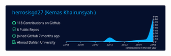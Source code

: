 <svg xmlns="http://www.w3.org/2000/svg" width="700" height="200" viewBox="0 0 700 200"><style>* {
          font-family: 'Segoe UI', Ubuntu, "Helvetica Neue", Sans-Serif
        }</style><rect x="1" y="1" rx="5" ry="5" height="99%" width="99.71428571428571%" stroke="#000000" stroke-width="1" fill="#050f2c" stroke-opacity="0"></rect><text x="30" y="40" style="font-size: 22px; fill: #00aeff;">herrosisgd27 (Kemas Khairunsyah )</text><g transform="translate(0,40)"><g transform="translate(30,30)"><g transform="translate(0,0)" width="14" height="14" fill="#2dde98"><path fill-rule="evenodd" d="M8 0C3.58 0 0 3.58 0 8c0 3.54 2.29 6.53 5.47 7.59.4.07.55-.17.55-.38 0-.19-.01-.82-.01-1.49-2.01.37-2.53-.49-2.69-.94-.09-.23-.48-.94-.82-1.13-.28-.15-.68-.52-.01-.53.63-.01 1.08.58 1.23.82.72 1.21 1.87.87 2.33.66.07-.52.28-.87.51-1.07-1.78-.2-3.64-.89-3.64-3.95 0-.87.31-1.59.82-2.15-.08-.2-.36-1.02.08-2.12 0 0 .67-.21 2.2.82.64-.18 1.32-.27 2-.27.68 0 1.36.09 2 .27 1.53-1.04 2.2-.82 2.2-.82.44 1.1.16 1.92.08 2.12.51.56.82 1.27.82 2.15 0 3.07-1.87 3.75-3.65 3.95.29.25.54.73.54 1.48 0 1.07-.01 1.93-.01 2.2 0 .21.15.46.55.38A8.013 8.013 0 0016 8c0-4.42-3.58-8-8-8z"></path></g><g transform="translate(0,28)" width="14" height="14" fill="#2dde98"><path fill-rule="evenodd" d="M2 2.5A2.5 2.5 0 014.5 0h8.75a.75.75 0 01.75.75v12.5a.75.75 0 01-.75.75h-2.5a.75.75 0 110-1.5h1.75v-2h-8a1 1 0 00-.714 1.7.75.75 0 01-1.072 1.05A2.495 2.495 0 012 11.5v-9zm10.5-1V9h-8c-.356 0-.694.074-1 .208V2.5a1 1 0 011-1h8zM5 12.25v3.25a.25.25 0 00.4.2l1.45-1.087a.25.25 0 01.3 0L8.6 15.7a.25.25 0 00.4-.2v-3.25a.25.25 0 00-.25-.25h-3.5a.25.25 0 00-.25.25z"></path></g><g transform="translate(0,56)" width="14" height="14" fill="#2dde98"><path fill-rule="evenodd" d="M1.5 8a6.5 6.5 0 1113 0 6.5 6.5 0 01-13 0zM8 0a8 8 0 100 16A8 8 0 008 0zm.5 4.75a.75.75 0 00-1.5 0v3.5a.75.75 0 00.471.696l2.5 1a.75.75 0 00.557-1.392L8.5 7.742V4.75z"></path></g><g transform="translate(0,84)" width="14" height="14" fill="#2dde98"><path fill-rule="evenodd" d="M1.5 14.25c0 .138.112.25.25.25H4v-1.25a.75.75 0 01.75-.75h2.5a.75.75 0 01.75.75v1.25h2.25a.25.25 0 00.25-.25V1.75a.25.25 0 00-.25-.25h-8.5a.25.25 0 00-.25.25v12.5zM1.75 16A1.75 1.75 0 010 14.25V1.75C0 .784.784 0 1.75 0h8.5C11.216 0 12 .784 12 1.75v12.5c0 .085-.006.168-.018.25h2.268a.25.25 0 00.25-.25V8.285a.25.25 0 00-.111-.208l-1.055-.703a.75.75 0 11.832-1.248l1.055.703c.487.325.779.871.779 1.456v5.965A1.75 1.75 0 0114.25 16h-3.5a.75.75 0 01-.197-.026c-.099.017-.2.026-.303.026h-3a.75.75 0 01-.75-.75V14h-1v1.25a.75.75 0 01-.75.75h-3zM3 3.75A.75.75 0 013.75 3h.5a.75.75 0 010 1.5h-.5A.75.75 0 013 3.75zM3.75 6a.75.75 0 000 1.5h.5a.75.75 0 000-1.5h-.5zM3 9.75A.75.75 0 013.75 9h.5a.75.75 0 010 1.5h-.5A.75.75 0 013 9.75zM7.75 9a.75.75 0 000 1.5h.5a.75.75 0 000-1.5h-.5zM7 6.75A.75.75 0 017.75 6h.5a.75.75 0 010 1.5h-.5A.75.75 0 017 6.75zM7.75 3a.75.75 0 000 1.5h.5a.75.75 0 000-1.5h-.5z"></path></g><text x="21" y="14" style="fill: #ffffff; font-size: 14px;">118 Contributions on GitHub</text><text x="21" y="42" style="fill: #ffffff; font-size: 14px;">6 Public Repos</text><text x="21" y="70" style="fill: #ffffff; font-size: 14px;">Joined GitHub 7 months ago</text><text x="21" y="98" style="fill: #ffffff; font-size: 14px;">Ahmad Dahlan University </text></g><g color="#00aeff" transform="translate(295,10)"><path transform="translate(-30,0)" stroke="#00aeff" fill="#00aeff" opacity="1" d="M0,110C10.410958904109588,110,20.821917808219176,110,31.232876712328764,110C41.990867579908674,110,52.74885844748858,110,63.50684931506849,110C74.2648401826484,110,85.02283105022832,110,95.78082191780823,110C106.19178082191782,110,116.6027397260274,108.77777777777779,127.01369863013699,108.77777777777779C137.7716894977169,108.77777777777779,148.5296803652968,110,159.2876712328767,110C169.6986301369863,110,180.1095890410959,91.66666666666667,190.5205479452055,91.66666666666667C201.2785388127854,91.66666666666667,212.0365296803653,105.92592592592592,222.7945205479452,107.55555555555556C233.55251141552512,109.18518518518519,244.31050228310502,110,255.06849315068493,110C264.7853881278539,110,274.5022831050228,107.49942287831844,284.2191780821918,106.33333333333333C294.9771689497717,105.0423056228141,305.7351598173516,103.6956486541186,316.4931506849315,102.66666666666667C326.90410958904107,101.6708776465519,337.3150684931507,101.85185185185185,347.7260273972603,100.22222222222221C358.4840182648402,98.53827160493826,369.2420091324201,53.546913580246894,380,8.55555555555555L380,110C369.2420091324201,110,358.4840182648402,110,347.7260273972603,110C337.3150684931507,110,326.90410958904107,110,316.4931506849315,110C305.7351598173516,110,294.9771689497717,110,284.2191780821918,110C274.5022831050228,110,264.7853881278539,110,255.06849315068493,110C244.31050228310502,110,233.55251141552512,110,222.7945205479452,110C212.0365296803653,110,201.2785388127854,110,190.5205479452055,110C180.1095890410959,110,169.6986301369863,110,159.2876712328767,110C148.5296803652968,110,137.7716894977169,110,127.01369863013699,110C116.6027397260274,110,106.19178082191782,110,95.78082191780823,110C85.02283105022832,110,74.2648401826484,110,63.50684931506849,110C52.74885844748858,110,41.990867579908674,110,31.232876712328764,110C20.821917808219176,110,10.410958904109588,110,0,110Z"></path><g color="#ffffff" transform="translate(-30,110)" fill="none" font-size="10" font-family="sans-serif" text-anchor="middle"><path class="domain" stroke="currentColor" d="M0.5,6V0.5H380.5V6"></path><g class="tick" opacity="1" transform="translate(0.5,0)"><line stroke="currentColor" y2="6"></line><text fill="currentColor" y="9" dy="0.71em">22/06</text></g><g class="tick" opacity="1" transform="translate(64.0068493150685,0)"><line stroke="currentColor" y2="6"></line><text fill="currentColor" y="9" dy="0.71em">22/08</text></g><g class="tick" opacity="1" transform="translate(127.51369863013699,0)"><line stroke="currentColor" y2="6"></line><text fill="currentColor" y="9" dy="0.71em">22/10</text></g><g class="tick" opacity="1" transform="translate(191.0205479452055,0)"><line stroke="currentColor" y2="6"></line><text fill="currentColor" y="9" dy="0.71em">22/12</text></g><g class="tick" opacity="1" transform="translate(255.56849315068493,0)"><line stroke="currentColor" y2="6"></line><text fill="currentColor" y="9" dy="0.71em">23/02</text></g><g class="tick" opacity="1" transform="translate(316.9931506849315,0)"><line stroke="currentColor" y2="6"></line><text fill="currentColor" y="9" dy="0.71em">23/04</text></g><g class="tick" opacity="1" transform="translate(380.5,0)"><line stroke="currentColor" y2="6"></line><text fill="currentColor" y="9" dy="0.71em">23/06</text></g></g><g color="#ffffff" transform="translate(350,0)" fill="none" font-size="10" font-family="sans-serif" text-anchor="start"><path class="domain" stroke="currentColor" d="M6,110.5H0.5V0.5H6"></path><g class="tick" opacity="1" transform="translate(0,110.5)"><line stroke="currentColor" x2="6"></line><text fill="currentColor" x="9" dy="0.32em">0</text></g><g class="tick" opacity="1" transform="translate(0,98.27777777777777)"><line stroke="currentColor" x2="6"></line><text fill="currentColor" x="9" dy="0.32em">10</text></g><g class="tick" opacity="1" transform="translate(0,86.05555555555556)"><line stroke="currentColor" x2="6"></line><text fill="currentColor" x="9" dy="0.32em">20</text></g><g class="tick" opacity="1" transform="translate(0,73.83333333333334)"><line stroke="currentColor" x2="6"></line><text fill="currentColor" x="9" dy="0.32em">30</text></g><g class="tick" opacity="1" transform="translate(0,61.611111111111114)"><line stroke="currentColor" x2="6"></line><text fill="currentColor" x="9" dy="0.32em">40</text></g><g class="tick" opacity="1" transform="translate(0,49.388888888888886)"><line stroke="currentColor" x2="6"></line><text fill="currentColor" x="9" dy="0.32em">50</text></g><g class="tick" opacity="1" transform="translate(0,37.16666666666667)"><line stroke="currentColor" x2="6"></line><text fill="currentColor" x="9" dy="0.32em">60</text></g><g class="tick" opacity="1" transform="translate(0,24.944444444444443)"><line stroke="currentColor" x2="6"></line><text fill="currentColor" x="9" dy="0.32em">70</text></g><g class="tick" opacity="1" transform="translate(0,12.722222222222229)"><line stroke="currentColor" x2="6"></line><text fill="currentColor" x="9" dy="0.32em">80</text></g><g class="tick" opacity="1" transform="translate(0,0.5)"><line stroke="currentColor" x2="6"></line><text fill="currentColor" x="9" dy="0.32em">90</text></g></g><g><text y="140" x="230" style="fill: #ffffff; font-size: 10px;">contributions in the last year</text></g></g></g></svg>

